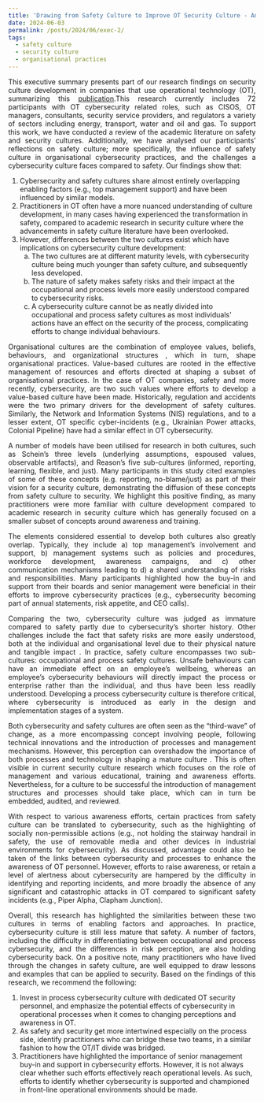 ```yaml
---
title: 'Drawing from Safety Culture to Improve OT Security Culture - An Executive Summary'
date: 2024-06-03
permalink: /posts/2024/06/exec-2/
tags:
  - safety culture
  - security culture
  - organisational practices
---
```


<p align="justify">This executive summary presents part of our research findings on security culture development in companies that use operational technology (OT), summarizing this  <a href="https://rpsonline.com.sg/proceedings/esrel2023/html/P297.html">publication</a>.This research currently includes 72 participants with OT cybersecurity related roles, such as CISOS, OT managers, consultants, security service providers, and regulators a variety of sectors including energy, transport, water and oil and gas. To support this work, we have conducted a review of the academic literature on safety and security cultures. Additionally, we have analysed our participants’ reflections on safety culture; more specifically, the influence of safety culture in organisational cybersecurity practices, and the challenges a cybersecurity culture faces compared to safety.  Our findings show that: <ol>
<li> Cybersecurity and safety cultures share almost entirely overlapping enabling factors (e.g., top management support) and have been influenced by similar models. </li>
<li> Practitioners in OT often have a more nuanced understanding of culture development, in many cases having experienced the transformation in safety, compared to academic research in security culture where the advancements in safety culture literature have been overlooked. </li>
<li>However, differences between the two cultures exist which have implications on cybersecurity culture development: <ol type="a"> 
<li>  The two cultures are at different maturity levels, with cybersecurity culture being much younger than safety culture, and subsequently less developed.
</li> <li> The nature of safety makes safety risks and their impact at the occupational and process levels more easily understood compared to cybersecurity risks.</li>
<li>A cybersecurity culture cannot be as neatly divided into occupational and process safety cultures as most individuals’ actions have an effect on the security of the process, complicating efforts to change individual behaviours.</li></ol> </li></ol></p>
<p align="justify">Organisational cultures  are the combination of employee values, beliefs, behaviours, and organizational structures , which in turn, shape organisational practices. Value-based cultures are rooted in the effective management of resources and efforts directed at shaping a subset of organisational practices. In the case of OT companies, safety and more recently, cybersecurity, are two such values where efforts to develop a value-based culture have been made. Historically, regulation and accidents were the two primary drivers for the development of safety cultures. Similarly, the Network and Information Systems (NIS) regulations, and to a lesser extent, OT specific cyber-incidents (e.g., Ukrainian Power attacks, Colonial Pipeline) have had a similar effect in OT  cybersecurity. </p>
<p align="justify">A number of models have been utilised for research in both cultures, such as Schein’s three levels (underlying assumptions, espoused values, observable artifacts), and Reason’s five sub-cultures (informed, reporting, learning, flexible, and just). Many   participants in this study cited examples of some of these concepts (e.g. reporting, no-blame/just) as part of their vision for a security culture, demonstrating the diffusion of these concepts from safety culture to security. We highlight this positive finding, as many practitioners were more familiar with culture development compared to academic research in security culture which has generally focused on a smaller subset of concepts around awareness and training. </p>
<p align="justify">The elements considered essential to develop both cultures also greatly overlap. Typically, they include a) top management’s involvement and support, b) management systems such as policies and procedures, workforce development, awareness campaigns, and c) other communication mechanisms leading to d) a shared understanding of risks and responsibilities. Many  participants highlighted how the buy-in and support from their boards and senior management were beneficial in their efforts to improve cybersecurity practices (e.g., cybersecurity becoming part of annual statements, risk appetite, and CEO calls). </p>
<p align="justify">Comparing the two, cybersecurity culture  was judged as immature compared to safety partly  due to cybersecurity’s shorter history. Other challenges include the fact that safety risks are more easily understood, both at the individual and organisational level due to their physical nature and tangible impact . In practice, safety culture encompasses two sub-cultures: occupational and process safety cultures. Unsafe behaviours can have an immediate effect on an employee’s wellbeing, whereas an employee’s cybersecurity behaviours will directly impact the process or enterprise rather than the individual, and thus have been less readily understood. Developing a process cybersecurity culture is therefore critical, where cybersecurity is introduced as early  in the design and implementation stages of a system. </p>
<p align="justify">Both cybersecurity and safety cultures are often seen as the “third-wave” of change, as a more encompassing concept involving people, following technical innovations and the introduction of processes and management mechanisms. However, this perception can overshadow the importance of both processes and technology in shaping a mature culture  . This is often visible in current security culture research which focuses on the role of management and various educational, training and awareness efforts. Nevertheless, for a culture to be successful the introduction of management structures and processes should take place, which can in turn be embedded, audited, and reviewed. </p>
<p align="justify">With respect to various awareness efforts, certain practices from safety culture can be translated to cybersecurity, such as the highlighting of socially non-permissible actions (e.g., not holding the stairway handrail in safety, the use of removable media and other devices in industrial environments for cybersecurity). As discussed, advantage could also be taken of the links between cybersecurity and processes to enhance the awareness of OT personnel. However, efforts to raise awareness, or retain a level of alertness about cybersecurity are hampered by the difficulty in identifying and reporting incidents, and more broadly the absence of any significant and catastrophic attacks in OT compared to significant safety incidents (e.g., Piper Alpha, Clapham Junction). </p>

<p align="justify">Overall, this research has highlighted the similarities between these two cultures in terms of enabling factors and approaches. In practice, cybersecurity culture is still less mature that safety. A number of factors, including the difficulty in differentiating between occupational and process cybersecurity, and the differences in risk perception, are also holding cybersecurity back. On a positive note, many practitioners who have lived through the changes in safety culture, are well equipped to draw lessons and examples that can be applied to security. 
Based on the findings of this research, we recommend the following:  <ol>
<li>  Invest in process cybersecurity culture with dedicated OT security personnel, and emphasize the potential effects of cybersecurity in operational processes when it comes to changing perceptions and awareness in OT.
</li><li> As safety and security get more intertwined especially on the process side, identify practitioners who can bridge these two teams, in a similar fashion to how the OT/IT divide was bridged.
</li><li>  Practitioners have highlighted the importance of senior management buy-in and support in cybersecurity efforts. However, it is not always clear whether such efforts effectively reach operational levels. As such, efforts to identify whether cybersecurity is supported and championed in front-line operational environments should be made. </li></ol> </p>